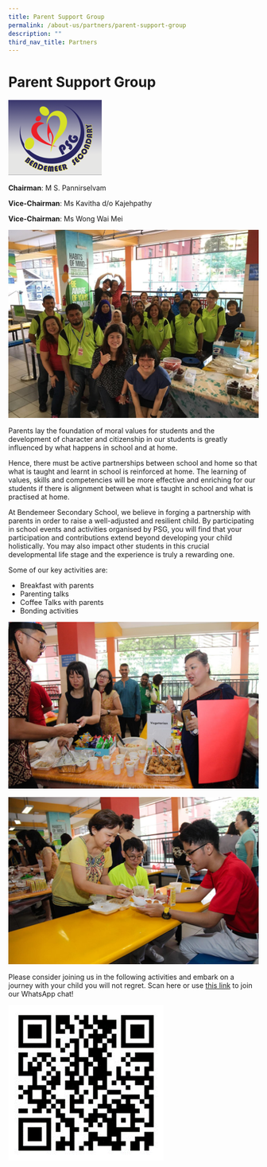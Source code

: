 ```yaml
---
title: Parent Support Group
permalink: /about-us/partners/parent-support-group
description: ""
third_nav_title: Partners
---
```

# Parent Support Group

![Parent Support Group 1](/images/PSG1.png)

**Chairman**:		M S. Pannirselvam

**Vice-Chairman**:	Ms Kavitha d/o Kajehpathy

**Vice-Chairman**:	Ms Wong Wai Mei

![Parent Support Group photo](/images/PSG2.jpg)

Parents lay the foundation of moral values for students and the development of character and citizenship in our students is greatly influenced by what happens in school and at home.

Hence, there must be active partnerships between school and home so that what is taught and learnt in school is reinforced at home. The learning of values, skills and competencies will be more effective and enriching for our students if there is alignment between what is taught in school and what is practised at home.

At Bendemeer Secondary School, we believe in forging a partnership with parents in order to raise a well-adjusted and resilient child. By participating in school events and activities organised by PSG, you will find that your participation and contributions extend beyond developing your child holistically. You may also impact other students in this crucial developmental life stage and the experience is truly a rewarding one.

Some of our key activities are:

* Breakfast with parents
* Parenting talks
* Coffee Talks with parents
* Bonding activities

![Parent Support Group photo](/images/PSG3.jpg)

![Parent Support Group photo](/images/PSG4.jpg)

Please consider joining us in the following activities and embark on a journey with your child you will not regret.
Scan here or use [this link](https://chat.whatsapp.com/GNULdwRsYmI2e22T9XhIeo) to join our WhatsApp chat!

![Parent Support Group sign up QR Code](/images/PSG5.png)
